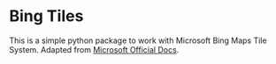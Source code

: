 # Bing Tiles

This is a simple python package to work with Microsoft Bing Maps Tile System. Adapted from [Microsoft Official Docs](https://docs.microsoft.com/en-us/bingmaps/articles/bing-maps-tile-system#sample-code).
